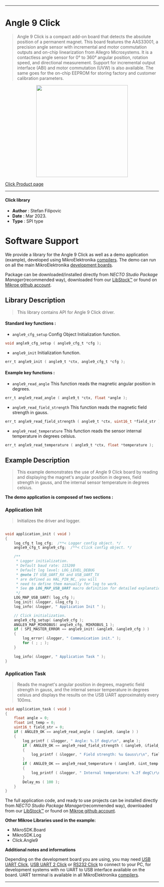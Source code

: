
---
# Angle 9 Click

> Angle 9 Click is a compact add-on board that detects the absolute position of a permanent magnet. This board features the AAS33001, a precision angle sensor with incremental and motor commutation outputs and on-chip linearization from Allegro Microsystems. It is a contactless angle sensor for 0° to 360° angular position, rotation speed, and directional measurement. Support for incremental output interface (ABI) and motor commutation (UVW) is also available. The same goes for the on-chip EEPROM for storing factory and customer calibration parameters.

<p align="center">
  <img src="https://download.mikroe.com/images/click_for_ide/angle9_click.png" height=300px>
</p>

[Click Product page](https://www.mikroe.com/angle-9-click)

---


#### Click library

- **Author**        : Stefan Filipovic
- **Date**          : Mar 2023.
- **Type**          : SPI type


# Software Support

We provide a library for the Angle 9 Click
as well as a demo application (example), developed using MikroElektronika
[compilers](https://www.mikroe.com/necto-studio).
The demo can run on all the main MikroElektronika [development boards](https://www.mikroe.com/development-boards).

Package can be downloaded/installed directly from *NECTO Studio Package Manager*(recommended way), downloaded from our [LibStock&trade;](https://libstock.mikroe.com) or found on [Mikroe github account](https://github.com/MikroElektronika/mikrosdk_click_v2/tree/master/clicks).

## Library Description

> This library contains API for Angle 9 Click driver.

#### Standard key functions :

- `angle9_cfg_setup` Config Object Initialization function.
```c
void angle9_cfg_setup ( angle9_cfg_t *cfg );
```

- `angle9_init` Initialization function.
```c
err_t angle9_init ( angle9_t *ctx, angle9_cfg_t *cfg );
```

#### Example key functions :

- `angle9_read_angle` This function reads the magnetic angular position in degrees.
```c
err_t angle9_read_angle ( angle9_t *ctx, float *angle );
```

- `angle9_read_field_strength` This function reads the magnetic field strength in gauss.
```c
err_t angle9_read_field_strength ( angle9_t *ctx, uint16_t *field_str );
```

- `angle9_read_temperature` This function reads the sensor internal temperature in degrees celsius.
```c
err_t angle9_read_temperature ( angle9_t *ctx, float *temperature );
```

## Example Description

> This example demonstrates the use of Angle 9 Click board by reading and displaying
the magnet's angular position in degrees, field strength in gauss, and the internal
sensor temperature in degrees celsius.

**The demo application is composed of two sections :**

### Application Init

> Initializes the driver and logger.

```c

void application_init ( void )
{
    log_cfg_t log_cfg;  /**< Logger config object. */
    angle9_cfg_t angle9_cfg;  /**< Click config object. */

    /** 
     * Logger initialization.
     * Default baud rate: 115200
     * Default log level: LOG_LEVEL_DEBUG
     * @note If USB_UART_RX and USB_UART_TX 
     * are defined as HAL_PIN_NC, you will 
     * need to define them manually for log to work. 
     * See @b LOG_MAP_USB_UART macro definition for detailed explanation.
     */
    LOG_MAP_USB_UART( log_cfg );
    log_init( &logger, &log_cfg );
    log_info( &logger, " Application Init " );

    // Click initialization.
    angle9_cfg_setup( &angle9_cfg );
    ANGLE9_MAP_MIKROBUS( angle9_cfg, MIKROBUS_1 );
    if ( SPI_MASTER_ERROR == angle9_init( &angle9, &angle9_cfg ) )
    {
        log_error( &logger, " Communication init." );
        for ( ; ; );
    }
    
    log_info( &logger, " Application Task " );
}

```

### Application Task

> Reads the magnet's angular position in degrees, magnetic field strength in gauss,
and the internal sensor temperature in degrees celsius and displays the results
on the USB UART approximately every 100ms.

```c
void application_task ( void )
{
    float angle = 0;
    float int_temp = 0;
    uint16_t field_str = 0;
    if ( ANGLE9_OK == angle9_read_angle ( &angle9, &angle ) )
    {
        log_printf ( &logger, " Angle: %.1f deg\r\n", angle );
        if ( ANGLE9_OK == angle9_read_field_strength ( &angle9, &field_str ) )
        {
            log_printf ( &logger, " Field strength: %u Gauss\r\n", field_str );
        }
        if ( ANGLE9_OK == angle9_read_temperature ( &angle9, &int_temp ) )
        {
            log_printf ( &logger, " Internal temperature: %.2f degC\r\n\n", int_temp );
        }
        Delay_ms ( 100 );
    }
}
```

The full application code, and ready to use projects can be installed directly from *NECTO Studio Package Manager*(recommended way), downloaded from our [LibStock&trade;](https://libstock.mikroe.com) or found on [Mikroe github account](https://github.com/MikroElektronika/mikrosdk_click_v2/tree/master/clicks).

**Other Mikroe Libraries used in the example:**

- MikroSDK.Board
- MikroSDK.Log
- Click.Angle9

**Additional notes and informations**

Depending on the development board you are using, you may need
[USB UART Click](https://www.mikroe.com/usb-uart-click),
[USB UART 2 Click](https://www.mikroe.com/usb-uart-2-click) or
[RS232 Click](https://www.mikroe.com/rs232-click) to connect to your PC, for
development systems with no UART to USB interface available on the board. UART
terminal is available in all MikroElektronika
[compilers](https://shop.mikroe.com/compilers).

---
